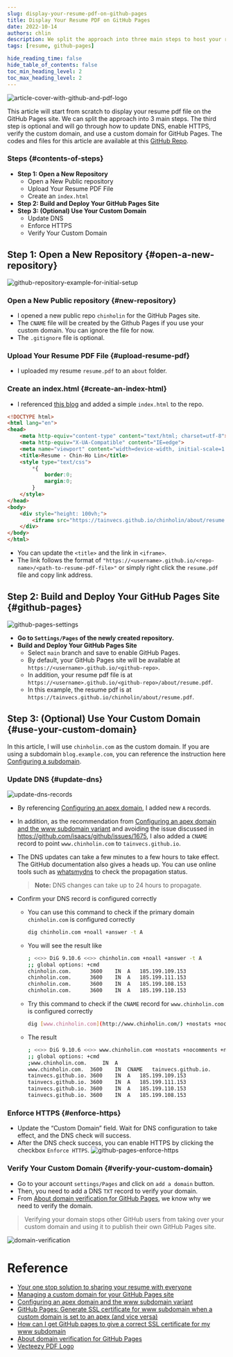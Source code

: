 ```yaml
---
slug: display-your-resume-pdf-on-github-pages
title: Display Your Resume PDF on GitHub Pages
date: 2022-10-14
authors: chlin
description: We split the approach into three main steps to host your resume pdf on GitHub Pages. The third step is optional and will go through how to use your custom domain.
tags: [resume, github-pages]

hide_reading_time: false
hide_table_of_contents: false
toc_min_heading_level: 2
toc_max_heading_level: 2
---
```



![article-cover-with-github-and-pdf-logo](./pdf_github.jpeg)

This article will start from scratch to display your resume pdf file on the GitHub Pages site.
We can split the approach into 3 main steps.  <!--truncate-->
The third step is optional and will go through how to update DNS, enable HTTPS, verify the custom domain, and use a custom domain for GitHub Pages.
The codes and files for this article are available at this [GitHub Repo](https://github.com/tainvecs/chinholin/tree/b38c5cdabd5c20272420ef258fc61fccf5fcee59).


### Steps {#contents-of-steps}
- **Step 1: Open a New Repository**
  - Open a New Public repository
  - Upload Your Resume PDF File
  - Create an `index.html`
- **Step 2: Build and Deploy Your GitHub Pages Site**
- **Step 3: (Optional) Use Your Custom Domain**
  - Update DNS
  - Enforce HTTPS
  - Verify Your Custom Domain


## **Step 1: Open a New Repository** {#open-a-new-repository}

![github-repository-example-for-initial-setup](./repo.png)

### **Open a New Public repository** {#new-repository}
- I opened a new public repo `chinholin` for the GitHub Pages site.
- The `CNAME` file will be created by the Github Pages if you use your custom domain. You can ignore the file for now.
- The `.gitignore` file is optional.

### **Upload Your Resume PDF File** {#upload-resume-pdf}
- I uploaded my resume `resume.pdf` to an `about` folder.

### **Create an index.html** {#create-an-index-html}
- I referenced [this blog](https://jai-dewani.github.io/blogs/one-stop-solution-to-sharing-your-resume/) and added a simple `index.html` to the repo.
```html
<!DOCTYPE html>
<html lang="en">
<head>
    <meta http-equiv="content-type" content="text/html; charset=utf-8">
    <meta http-equiv="X-UA-Compatible" content="IE=edge">
    <meta name="viewport" content="width=device-width, initial-scale=1.0">
    <title>Resume - Chin-Ho Lin</title>
    <style type="text/css">
        *{
            border:0;
            margin:0;
        }
    </style>
</head>
<body>
    <div style="height: 100vh;">
        <iframe src="https://tainvecs.github.io/chinholin/about/resume.pdf" width="100%" height="100%"></iframe>
    </div>
</body>
</html>
```
- You can update the `<title>` and the link in `<iframe>`.
- The link follows the format of `"https://<username>.github.io/<repo-name>/<path-to-resume-pdf-file>"` or simply right click the `resume.pdf` file and copy link address.


## Step 2: Build and Deploy Your GitHub Pages Site {#github-pages}

![github-pages-settings](./github-pages-1.png)

- **Go to `Settings/Pages` of the newly created repository.**
- **Build and Deploy Your GitHub Pages Site**
  - Select `main` branch and save to enable GitHub Pages.
  - By default, your GitHub Pages site will be available at `https://<username>.github.io/<github-repo>`.
  - In addition, your resume pdf file is at `https://<username>.github.io/<github-repo>/about/resume.pdf`.
  - In this example, the resume pdf is at `https://tainvecs.github.io/chinholin/about/resume.pdf`.


## Step 3: (Optional) Use Your Custom Domain {#use-your-custom-domain}

In this article, I will use `chinholin.com` as the custom domain.
If you are using a subdomain `blog.example.com`, you can reference the instruction here [Configuring a subdomain](https://docs.github.com/en/pages/configuring-a-custom-domain-for-your-github-pages-site/managing-a-custom-domain-for-your-github-pages-site#configuring-a-subdomain).

### **Update DNS** {#update-dns}

![update-dns-records](./dns.png)

- By referencing [Configuring an apex domain](https://docs.github.com/en/pages/configuring-a-custom-domain-for-your-github-pages-site/managing-a-custom-domain-for-your-github-pages-site#configuring-an-apex-domain), I added new `A` records.

- In addition, as the recommendation from [Configuring an apex domain and the www subdomain variant](https://docs.github.com/en/pages/configuring-a-custom-domain-for-your-github-pages-site/managing-a-custom-domain-for-your-github-pages-site#configuring-an-apex-domain-and-the-www-subdomain-variant) and avoiding the issue discussed in https://github.com/isaacs/github/issues/1675, I also added a `CNAME` record to point `www.chinholin.com` to `tainvecs.github.io`.

- The DNS updates can take a few minutes to a few hours to take effect.
The GitHub documentation also gives a heads up.
You can use online tools such as [whatsmydns] to check the propagation status.
  > **Note:** DNS changes can take up to 24 hours to propagate.

- Confirm your DNS record is configured correctly
  - You can use this command to check if the primary domain `chinholin.com` is configured correctly
    ```bash
    dig chinholin.com +noall +answer -t A
    ```

  - You will see the result like
    ```bash
    ; <<>> DiG 9.10.6 <<>> chinholin.com +noall +answer -t A
    ;; global options: +cmd
    chinholin.com.		3600	IN	A	185.199.109.153
    chinholin.com.		3600	IN	A	185.199.111.153
    chinholin.com.		3600	IN	A	185.199.108.153
    chinholin.com.		3600	IN	A	185.199.110.153
    ```

  - Try this command to check if the `CNAME` record for `www.chinholin.com` is configured correctly
    ```bash
    dig [www.chinholin.com](http://www.chinholin.com/) +nostats +nocomments +nocmd
    ```

  - The result
    ```bash
    ; <<>> DiG 9.10.6 <<>> www.chinholin.com +nostats +nocomments +nocmd
    ;; global options: +cmd
    ;www.chinholin.com.		IN	A
    www.chinholin.com.	3600	IN	CNAME	tainvecs.github.io.
    tainvecs.github.io.	3600	IN	A	185.199.109.153
    tainvecs.github.io.	3600	IN	A	185.199.111.153
    tainvecs.github.io.	3600	IN	A	185.199.110.153
    tainvecs.github.io.	3600	IN	A	185.199.108.153
    ```

### **Enforce HTTPS** {#enforce-https}
  - Update the “Custom Domain” field. Wait for DNS configuration to take effect, and the DNS check will success.
  - After the DNS check success, you can enable HTTPS by clicking the checkbox `Enforce HTTPS`.
  ![github-pages-enforce-https](./github-pages-2.png)

### **Verify Your Custom Domain** {#verify-your-custom-domain}
  - Go to your account `settings/Pages` and click on `add a domain` button.
  - Then, you need to add a DNS `TXT` record to verify your domain.
  - From [About domain verification for GitHub Pages](https://docs.github.com/en/pages/configuring-a-custom-domain-for-your-github-pages-site/verifying-your-custom-domain-for-github-pages#about-domain-verification-for-github-pages), we know why we need to verify the domain.

  > Verifying your domain stops other GitHub users from taking over your custom domain and using it to publish their own GitHub Pages site.

  ![domain-verification](./verify.png)


# Reference

- [Your one stop solution to sharing your resume with everyone](https://jai-dewani.github.io/blogs/one-stop-solution-to-sharing-your-resume/)
- [Managing a custom domain for your GitHub Pages site](https://docs.github.com/en/pages/configuring-a-custom-domain-for-your-github-pages-site/managing-a-custom-domain-for-your-github-pages-site#configuring-an-apex-domain)
- [Configuring an apex domain and the www subdomain variant](https://docs.github.com/en/pages/configuring-a-custom-domain-for-your-github-pages-site/managing-a-custom-domain-for-your-github-pages-site#configuring-an-apex-domain-and-the-www-subdomain-variant)
- [GitHub Pages: Generate SSL certificate for www subdomain when a custom domain is set to an apex (and vice versa)](https://github.com/isaacs/github/issues/1675)
- [How can I get GitHub pages to give a correct SSL certificate for my www subdomain](https://stackoverflow.com/questions/67043175/how-can-i-get-github-pages-to-give-a-correct-ssl-certificate-for-my-www-subdomai)
- [About domain verification for GitHub Pages](https://docs.github.com/en/pages/configuring-a-custom-domain-for-your-github-pages-site/verifying-your-custom-domain-for-github-pages#about-domain-verification-for-github-pages)
- [Vecteezy PDF Logo](https://www.vecteezy.com/vector-art/3399479-modern-flat-design-of-pdf-file-icon-for-web)


[whatsmydns]:https://www.whatsmydns.net/

